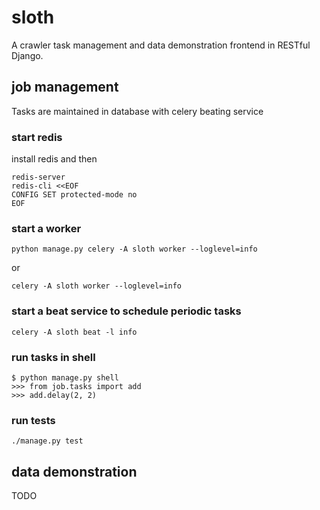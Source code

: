 # sloth
A crawler task management and data demonstration frontend in RESTful Django.


## job management
Tasks are maintained in database with celery beating service

### start redis
install redis and then
```shell
redis-server
redis-cli <<EOF
CONFIG SET protected-mode no
EOF
```

### start a worker
```shell
python manage.py celery -A sloth worker --loglevel=info
```
or
```shell
celery -A sloth worker --loglevel=info
```

### start a beat service to schedule periodic tasks
```shell
celery -A sloth beat -l info
```

### run tasks in shell
```shell
$ python manage.py shell
>>> from job.tasks import add
>>> add.delay(2, 2)
```

### run tests
```shell
./manage.py test
```

## data demonstration
TODO
